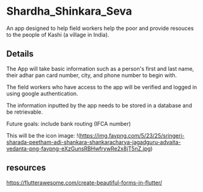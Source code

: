 # Shardha_Shinkara_Seva

An app designed to help field workers help the poor and provide resouces to the people of Kashi (a village in India). 

## Details
The App will take basic information such as a person's first and last name, their adhar pan card number, city, and phone number to begin with.

The field workers who have access to the app will be verified and logged in using google authentication. 

The information inputted by the app needs to be stored in a database and be retrievable.

Future goals: include bank routing (IFCA number)


This will be the icon image:
!(https://img.favpng.com/5/23/25/sringeri-sharada-peetham-adi-shankara-shankaracharya-jagadguru-advaita-vedanta-png-favpng-eXzGunsRBHwfrywRe2x8jT5nZ.jpg)

## resources
https://flutterawesome.com/create-beautiful-forms-in-flutter/